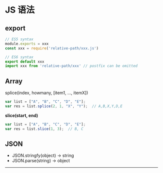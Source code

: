# JS 语法
## export
```javascript
// ES5 syntax
module.exports = xxx
const xxx = require('relative-path/xxx.js')

// ES6 syntax
export default xxx
import xxx from 'relative-path/xxx' // postfix can be omitted
```

## Array
splice(index, howmany, [item1, ..., itemX])

```javascript
var list = ["A", "B", "C", "D", "E"];
var res = list.splice(2, 1, "X", "Y");  // A,B,X,Y,D,E
```
**slice(start, end)**
```javascript
var list = ["A", "B", "C", "D", "E"];
var res = list.slice(1, 3);  // B, C
```
## JSON
- JSON.stringfy(object) -> string
- JSON.parse(string) -> object
***
